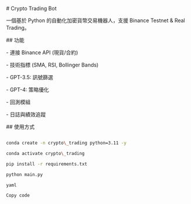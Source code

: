 \# Crypto Trading Bot



一個基於 Python 的自動化加密貨幣交易機器人，支援 Binance Testnet \& Real Trading。



\## 功能

\- 連接 Binance API (現貨/合約)

\- 技術指標 (SMA, RSI, Bollinger Bands)

\- GPT-3.5: 訊號篩選

\- GPT-4: 策略優化

\- 回測模組

\- 日誌與績效追蹤



\## 使用方式

```bash

conda create -n crypto\_trading python=3.11 -y

conda activate crypto\_trading

pip install -r requirements.txt

python main.py

yaml

Copy code



